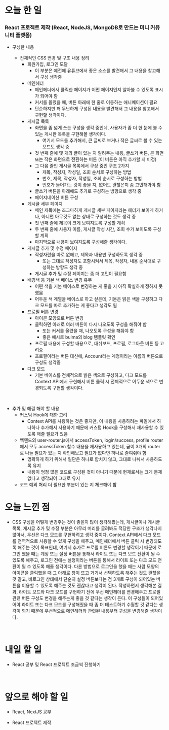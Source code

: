 # 오늘 한 일

### React 프로젝트 제작 (React, NodeJS, MongoDB로 만드는 미니 커뮤니티 플랫폼)

- 구성한 내용

  - 전체적인 CSS 변경 및 구조 내용 정리
    - 회원가입, 로그인 모달
      - 이 부분은 예전에 유튜브에서 좋은 소스를 발견해서 그 내용을 참고해서 구성 생각중
    - 메인헤더
      - 메인헤더에서 클릭한 페이지가 어떤 페이지인지 알아볼 수 있도록 표시가 되어야 함
      - 커서를 올렸을 때, 버튼 아래에 한 줄로 이동하는 애니메이션이 필요
      - 단순하지만 꽤 무난하게 구성된 내용을 발견해서 그 내용을 참고해서 구현할 생각이다.
    - 게시글 목록
      - 화면을 좀 넓게 쓰는 구성을 생각 중인데, 사용자가 좀 더 한 눈에 볼 수 있는 게시판 목록을 구현해볼 생각이다.
        - 여기서 모드를 추가해서, 큰 글씨로 보거나 작은 글씨로 볼 수 있는 모드도 생각 중
      - 첫 번째 줄에 몇 개의 글이 있는 지 알려주는 내용, 글쓰기 버튼, 큰 화면 또는 작은 화면으로 전환하는 버튼 (이 버튼은 아직 추가할 지 미정)
      - 그 다음 줄인 게시글 목록에서 구상 중인 구조 2가지
        - 제목, 작성자, 작성일, 조회 순서로 구성하는 방법
        - 번호, 제목, 작성자, 작성일, 조회 순서로 구성하는 방법
        - 번호가 들어가는 것이 좋을 지, 없어도 괜찮은지 좀 고민해봐야 함
      - 글쓰기 버튼을 아래에도 추가로 구성하는 방향으로 생각 중
      - 페이지네이션 버튼 구성
    - 게시글 세부 페이지
      - 메인 제목에는 조그마하게 게시글 세부 페이지라는 헤더가 보이게 하거나, 아니면 아무것도 없는 상태로 구성하는 것도 생각 중
      - 첫 번째 줄에 제목이 크게 보여지도록 구성할 계획
      - 두 번째 줄에 사용자 이름, 게시글 작성 시간, 조회 수가 보이도록 구성할 계획
      - 마지막으로 내용이 보여지도록 구성해줄 생각이다.
    - 게시글 추가 및 수정 페이지
      - 작성자란을 따로 없애고, 제목과 내용만 구성하도록 생각 중
        - 또는 그대로 작성자도 포함시켜서 제목, 작성자, 내용 순서대로 구성하는 방향도 생각 중
      - 게시글 추가 및 수정 페이지는 좀 더 고민이 필요함
    - 배경색 등 기본 색 베이스 변경 유무
      - 어떤 색을 기본 베이스로 변경하는 게 좋을 지 아직 확실하게 정하지 못했음
      - 어두운 색 계열을 베이스로 하고 싶은데, 기본은 밝은 색을 구성하고 다크 모드를 따로 추가하는 게 좋다고 생각도 됨
    - 프로필 버튼 변경
      - 아이콘 모양으로 버튼 변경
      - 클릭하면 아래로 여러 버튼이 다시 나오도록 구성을 해줘야 함
        - 또는 커서를 올렸을 때, 나오도록 구성을 해줘야 함
        - 좋은 예시로 bulma의 blog 템플릿 확인
      - 프로필 내용에 구성할 내용으로, 대쉬보드, 프로필, 로그아웃 버튼 등 고려중
      - 프로필이라는 버튼 대신에, Account라는 계정이라는 이름의 버튼으로 구성도 생각중
    - 다크 모드
      - 기본 베이스를 전체적으로 밝은 색으로 구성하고, 다크 모드를 Context API에서 구현해서 버튼 클릭 시 전체적으로 어두운 색으로 변경되도록 구현할 생각이다.

<br />

- 추가 및 해결 해야 할 내용
  - 커스텀 Hook에 대한 고려
    - Context API를 사용하는 것은 좋지만, 이 내용을 사용하려는 파일에서 하나하나 추가해서 사용하기 때문에 커스텀 Hook을 구성해서 재사용할 수 있도록 해줄 필요가 있음
  - 백엔드의 user-router.js에서 accessToken, login/success, profile router에서 모두 accessToken 함수 내용을 재사용하고 있는데, 굳이 3개의 router로 나눌 필요가 있는 지 확인해보고 필요가 없다면 하나로 줄여줘야 함
    - 명확하게 하기 위해서 일단은 하나로 합치지 않고, 그대로 나눠서 사용하도록 유지
    - 내용이 엄청 많은 코드로 구성된 것이 아니기 때문에 현재로서는 크게 문제 없다고 생각되어 그대로 유지
  - 코드 예외 처리 더 필요한 부분이 있는 지 체크해야 함

# 오늘 느낀 점

- CSS 구성을 어떻게 변경주는 것이 좋을지 많이 생각해봤는데, 게시글이나 게시글 목록, 게시글 추가 및 수정 부분은 아무리 머리를 굴려봐도 적당한 구조가 생각나지 않아서, 우선은 다크 모드를 구현하려고 생각 중이다. Context API에서 다크 모드를 전역적으로 사용할 수 있게 구성을 해주고, 메인헤더에서 버튼 클릭 시 변경되도록 해주는 것이 목표인데, 여기서 추가로 프로필 버튼도 변경할 생각이기 때문에 로그인 했을 때는 계정 또는 설정 버튼을 통해서 라이트 또는 다크 모드 전환이 될 수 있도록 해주고, 로그인 전에는 설정이라는 버튼을 통해서 라이트 또는 다크 모드 전환이 될 수 있도록 해줄 생각이다. 다른 방법으로 로그인을 했을 때는 사람 모양의 아이콘을 클릭했을 때 그 아래로 창이 뜨고 거기서 선택하도록 해주는 것도 괜찮을 것 같고, 비로그인 상태에서 단순히 설정 버튼보다는 점 3개로 구성이 되어있는 버튼을 이용할 수 있도록 해주는 것도 괜찮다고 생각이 된다. 작성하면서 생각해본 결과, 라이트 모드와 다크 모드를 구현하기 전에 우선 메인헤더를 변경해주고 프로필 관련 버튼 구성도 변경을 해주는게 좋을 것 같다는 생각이 든다. 이 구성들이 되어있어야 라이트 또는 다크 모드를 구성해줬을 때 좀 더 테스트하기 수월할 것 같다는 생각이 되기 때문에 우선적으로 메인헤더와 관련된 내용부터 구성을 변경해줄 생각이다.

<br />

# 내일 할 일

- React 공부 및 React 프로젝트 조금씩 진행하기

<br />

# 앞으로 해야 할 일

- React, NextJS 공부

- React 프로젝트 제작
